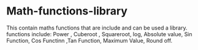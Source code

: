 # Math-functions-library
This contain maths functions that are include and can be used a library. functions include: Power , Cuberoot , Squareroot, log, Absolute value, Sin Function, Cos Functinn ,Tan Function, Maximum Value, Round off.
